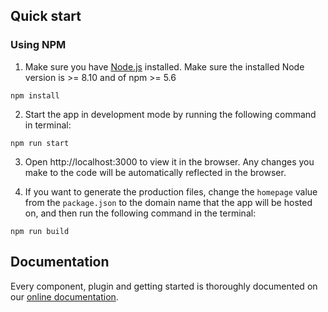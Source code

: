 ## Quick start

### Using NPM

1. Make sure you have [Node.js](https://nodejs.org/en/) installed. Make sure the installed Node version is >= 8.10 and of npm >= 5.6

```
npm install
```

2. Start the app in development mode by running the following command in terminal:

```
npm run start
```

3. Open http://localhost:3000 to view it in the browser. Any changes you make to the code will be automatically reflected in the browser.

4. If you want to generate the production files, change the `homepage` value from the `package.json` to the domain name that the app will be hosted on, and then run the following command in the terminal:

```
npm run build
```

## Documentation

Every component, plugin and getting started is thoroughly documented on our [online documentation](https://demo.themesberg.com/volt-react-dashboard/#/documentation/quick-start).